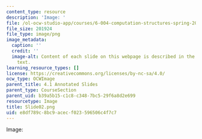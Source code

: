 ```yaml
---
content_type: resource
description: 'Image: '
file: /ol-ocw-studio-app/courses/6-004-computation-structures-spring-2017/e8df789c8bc9acecf023596506c4f7c7_Slide02.png
file_size: 201924
file_type: image/png
image_metadata:
  caption: ''
  credit: ''
  image-alt: Content of each slide on this webpage is described in the surrounding
    text.
learning_resource_types: []
license: https://creativecommons.org/licenses/by-nc-sa/4.0/
ocw_type: OCWImage
parent_title: 4.1 Annotated Slides
parent_type: CourseSection
parent_uid: b39a5b15-c1c8-c348-7bc5-29f6a8d2e699
resourcetype: Image
title: Slide02.png
uid: e8df789c-8bc9-acec-f023-596506c4f7c7
---
```

Image: 